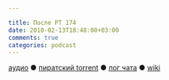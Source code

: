 ```yaml
---

title: После РТ 174
date: 2010-02-13T18:48:00+03:00
comments: true
categories: podcast
---
```

[аудио](http://cdn.radio-t.com/rt174post.mp3) ● [пиратский torrent](http://pirates.radio-t.com/torrents/rt174post.mp3.torrent) ● [лог чата](http://chat.radio-t.com/logs/radio-t-174.html) ● [wiki](http://wiki.radio-t.com/%D0%9F%D0%BE%D1%81%D0%BB%D0%B5_%D0%A0%D0%A2_174)<audio src="http://cdn.radio-t.com/rt174post.mp3" preload="none">
